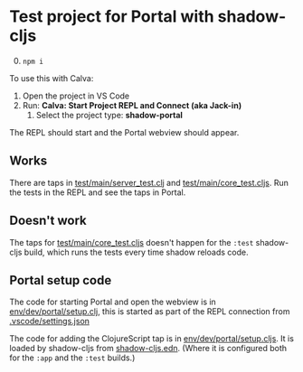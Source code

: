 # Test project for Portal with shadow-cljs

0. `npm i`

To use this with Calva:

1. Open the project in VS Code
2. Run: **Calva: Start Project REPL and Connect (aka Jack-in)**
    1. Select the project type: **shadow-portal**

The REPL should start and the Portal webview should appear.

## Works

There are taps in [test/main/server_test.clj](test/main/server_test.clj) and [test/main/core_test.cljs](test/main/core_test.cljs). Run the tests in the REPL and see the taps in Portal.


## Doesn't work

The taps for [test/main/core_test.cljs](test/main/core_test.cljs) doesn't happen for the `:test` shadow-cljs build, which runs the tests every time shadow reloads code.

## Portal setup code

The code for starting Portal and open the webview is in [env/dev/portal/setup.clj](env/dev/portal/setup.clj), this is started as part of the REPL connection from [.vscode/settings.json](.vscode/settings.json)

The code for adding the ClojureScript tap is in [env/dev/portal/setup.cljs](env/dev/portal/setup.cljs). It is loaded by shadow-cljs from [shadow-cljs.edn](shadow-cljs.edn). (Where it is configured both for the `:app` and the `:test` builds.)